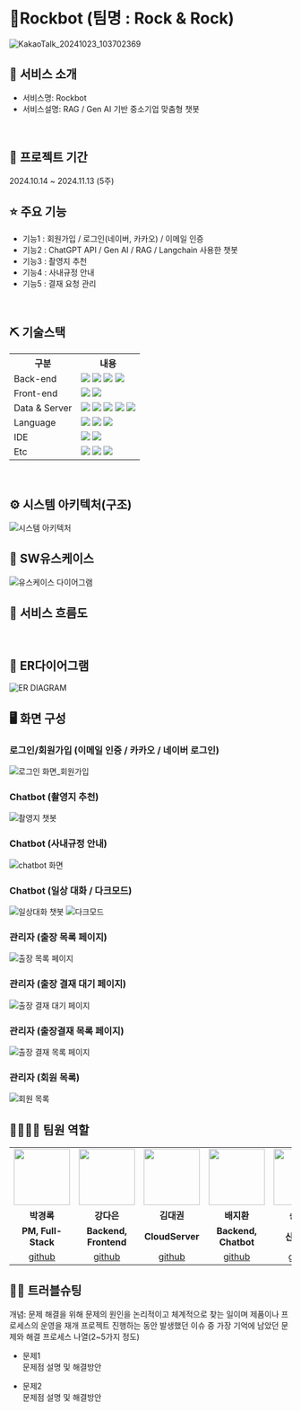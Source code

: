 # 🤖Rockbot (팀명 : Rock & Rock)
![KakaoTalk_20241023_103702369](https://github.com/user-attachments/assets/ea16ca3f-5755-4bae-af91-fa01b51f959c)



## 👀 서비스 소개
* 서비스명: Rockbot
* 서비스설명: RAG / Gen AI 기반 중소기업 맞춤형 챗봇
<br>

## 📅 프로젝트 기간
2024.10.14 ~ 2024.11.13 (5주)
<br>

## ⭐ 주요 기능
* 기능1 : 회원가입 / 로그인(네이버, 카카오) / 이메일 인증
* 기능2 : ChatGPT API / Gen AI / RAG / Langchain 사용한 챗봇
* 기능3 : 촬영지 추천
* 기능4 : 사내규정 안내
* 기능5 : 결재 요청 관리
<br>

## ⛏ 기술스택
<table>
    <tr>
        <th>구분</th>
        <th>내용</th>
    </tr>
    <tr>
        <td>Back-end</td>
        <td>
            <img src="https://img.shields.io/badge/Spring Boot-6DB33F?style=for-the-badge&logo=Spring Boot&logoColor=white"/>
            <img src="https://img.shields.io/badge/Java-007396?style=for-the-badge&logo=java&logoColor=white"/> 
            <img src="https://img.shields.io/badge/Flask-000000?style=for-the-badge&logo=Flask&logoColor=white"/>
            <img src="https://img.shields.io/badge/Jwt-000000?style=for-the-badge&logo=JSONWebTokens&logoColor=white">
        </td>
    </tr>
    <tr>
        <td>Front-end</td>
        <td>
            <img src="https://img.shields.io/badge/React-61DAFB?style=for-the-badge&logo=React&logoColor=black">
            <img src="https://img.shields.io/badge/Node.js-339933?style=for-the-badge&logo=Node.js&logoColor=white"/> 
        </td>
    </tr>
    <tr>
        <td>Data & Server</td>
        <td>
            <img src="https://img.shields.io/badge/MySQL-4479A1?style=for-the-badge&logo=MySQL&logoColor=white"/> 
            <img src="https://img.shields.io/badge/Apache Tomcat 9.0-D22128?style=for-the-badge&logo=Apache Tomcat&logoColor=white"/> 
            <img src="https://img.shields.io/badge/Axios-007CE2?style=for-the-badge&logo=axios&logoColor=white" >
            <img src="https://img.shields.io/badge/Anaconda-44A833?style=for-the-badge&logo=Anaconda&logoColor=white"/>
            <img src="https://img.shields.io/badge/NGINX-009639?style=for-the-badge&logo=NGINX&logoColor=white"/> 
        </td>
    </tr>
    <tr>
        <td>Language</td>
        <td>
            <img src="https://img.shields.io/badge/Python-3776AB?style=for-the-badge&logo=Python&logoColor=white"/> 
            <img src="https://img.shields.io/badge/javascript-F7DF1E?style=for-the-badge&logo=javascript&logoColor=black">
            <img src="https://img.shields.io/badge/Java-007396?style=for-the-badge&logo=java&logoColor=white"/> 
        </td>
    </tr>
    <tr>
        <td>IDE</td>
        <td>
            <img src="https://img.shields.io/badge/VSCode-007ACC?style=for-the-adge&logo=VisualStudioCode&logoColor=white"/>
            <img src="https://img.shields.io/badge/Jupyter-F37626?style=for-the-badge&logo=Jupyter&logoColor=white"/>
        </td>
    </tr>
    <tr>
        <td>Etc</td>
        <td>
            <img src="https://img.shields.io/badge/Git-F05032?style=for-the-badge&logo=Git&logoColor=white"/>
            <img src="https://img.shields.io/badge/GitHub-181717?style=for-the-badge&logo=GitHub&logoColor=white"/>
            <img src="https://img.shields.io/badge/Docker-2496ED?style=for-the-badge&logo=docker&logoColor=white">
        </td>
    </tr>
</table>


<br>

## ⚙ 시스템 아키텍처(구조)
![시스템 아키텍처](https://github.com/user-attachments/assets/1858cbcf-15bc-4aeb-b2fa-e558d07b9d39)
<br>

## 📌 SW유스케이스
![유스케이스 다이어그램](https://github.com/user-attachments/assets/bc4ed772-0e66-4af4-8d79-d0d14954a6b3)
<br>

## 📌 서비스 흐름도
<br>

## 📌 ER다이어그램
![ER DIAGRAM](https://github.com/user-attachments/assets/66d4eeb9-996f-4264-8816-4bc4227bd390)
<br>

## 🖥 화면 구성

### 로그인/회원가입 (이메일 인증 / 카카오 / 네이버 로그인)
![로그인 화면_회원가입](https://github.com/user-attachments/assets/dfabf8e8-9838-4f80-8b3d-3e0396b694b2)
<br>

### Chatbot (촬영지 추천)
![촬영지 챗봇](https://github.com/user-attachments/assets/6ef08126-f5b9-4bbd-b3ae-732ff0ec8958)
<br>

### Chatbot (사내규정 안내)
![chatbot 화면](https://github.com/user-attachments/assets/470063db-70bc-4267-80d0-7481ff54c6fb)
<br>

### Chatbot (일상 대화 / 다크모드)
![일상대화 챗봇](https://github.com/user-attachments/assets/cfe0cbda-9a87-40d9-a421-270348b2e5fd)
![다크모드](https://github.com/user-attachments/assets/a2aa15d0-30fe-4163-ac81-10ef6a606f1a)
<br>

### 관리자 (출장 목록 페이지)
![출장 목록 페이지](https://github.com/user-attachments/assets/05812df5-57cd-4ecc-b19b-01d499129d85)
<br>

### 관리자 (출장 결재 대기 페이지)
![출장 결재 대기 페이지](https://github.com/user-attachments/assets/5adfe7a0-9f8b-4202-81f5-bbeb21686650)
<br>

### 관리자 (출장결재 목록 페이지)
![출장 결재 목록 페이지](https://github.com/user-attachments/assets/efec1149-55f1-48ef-85cb-c4242864ac2a)
<br>

### 관리자 (회원 목록)
![회원 목록](https://github.com/user-attachments/assets/9247254b-1fe3-4965-8aec-e7aae4b840ce)
<br>

## 👨‍👩‍👦‍👦 팀원 역할
<table>
  <tr>
    <td align="center"><img src="https://item.kakaocdn.net/do/fd49574de6581aa2a91d82ff6adb6c0115b3f4e3c2033bfd702a321ec6eda72c" width="100" height="100"/></td>
    <td align="center"><img src="https://mb.ntdtv.kr/assets/uploads/2019/01/Screen-Shot-2019-01-08-at-4.31.55-PM-e1546932545978.png" width="100" height="100"/></td>
    <td align="center"><img src="https://mblogthumb-phinf.pstatic.net/20160127_177/krazymouse_1453865104404DjQIi_PNG/%C4%AB%C4%AB%BF%C0%C7%C1%B7%BB%C1%EE_%B6%F3%C0%CC%BE%F0.png?type=w2" width="100" height="100"/></td>
    <td align="center"><img src="https://i.pinimg.com/236x/ed/bb/53/edbb53d4f6dd710431c1140551404af9.jpg" width="100" height="100"/></td>
    <td align="center"><img src="https://pbs.twimg.com/media/B-n6uPYUUAAZSUx.png" width="100" height="100"/></td>
    <td align="center"><img src="https://pbs.twimg.com/media/B-n6uPYUUAAZSUx.png" width="100" height="100"/></td>
  </tr>
  <tr>
    <td align="center"><strong>박경록</strong></td>
    <td align="center"><strong>강다은</strong></td>
    <td align="center"><strong>김대권</strong></td>
    <td align="center"><strong>배지환</strong></td>
    <td align="center"><strong>송현주</strong></td>
    <td align="center"><strong>이영환</strong></td>
  </tr>
  <tr>
    <td align="center"><b>PM, Full-Stack</b></td>
    <td align="center"><b>Backend, Frontend</b></td>
    <td align="center"><b>CloudServer</b></td>
    <td align="center"><b>Backend, Chatbot</b></td>
    <td align="center"><b>산출문서</b></td>
    <td align="center"><b>DB</b></td>
  </tr>
  <tr>
    <td align="center"><a href="https://github.com/자신의username작성해주세요" target='_blank'>github</a></td>
    <td align="center"><a href="https://github.com/자신의username작성해주세요" target='_blank'>github</a></td>
    <td align="center"><a href="https://github.com/자신의username작성해주세요" target='_blank'>github</a></td>
    <td align="center"><a href="https://github.com/자신의username작성해주세요" target='_blank'>github</a></td>
    <td align="center"><a href="https://github.com/자신의username작성해주세요" target='_blank'>github</a></td>
    <td align="center"><a href="https://github.com/자신의username작성해주세요" target='_blank'>github</a></td>
  </tr>
</table>

## 🤾‍♂️ 트러블슈팅
개념: 문제 해결을 위해 문제의 원인을 논리적이고 체계적으로 찾는 일이며 제품이나 프로세스의 운영을 재개
프로젝트 진행하는 동안 발생했던 이슈 중 가장 기억에 남았던 문제와 해결 프로세스 나열(2~5가지 정도)
  
* 문제1<br>
 문제점 설명 및 해결방안
 
* 문제2<br>
 문제점 설명 및 해결방안
